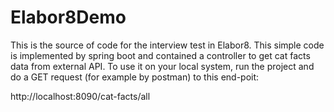 # Elabor8Demo

This is the source of code for the interview test in Elabor8.
This simple code is implemented by spring boot and contained a controller to get cat facts data from external API.
To use it on your local system, run the project and do a GET request (for example by postman) to this end-poit: 

http://localhost:8090/cat-facts/all

